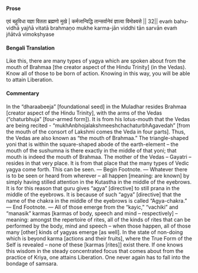 #### Prose 

एवं बहुविधा यज्ञा वितता ब्रह्मणो मुखे |
कर्मजान्विद्धि तान्सर्वानेवं ज्ञात्वा विमोक्ष्यसे || 32||
evaṁ bahu-vidhā yajñā vitatā brahmaṇo mukhe
karma-jān viddhi tān sarvān evaṁ jñātvā vimokṣhyase

 #### Bengali Translation 

Like this, there are many types of yagya which are spoken about from the mouth of Brahmaa [the creator aspect of the Hindu Trinity] (in the Vedas). Know all of those to be born of action. Knowing in this way, you will be able to attain Liberation.

 #### Commentary 

In the “dharaabeeja” [foundational seed] in the Muladhar resides Brahmaa [creator aspect of the Hindu Trinity], with the arms of the Vedas (“chaturbhuja” [four-armed form]). It is from his lotus-mouth that the Vedas are being recited - “mukhAnbhojalakshmeeshchachaturbhAgavedah” [from the mouth of the consort of Lakshmi comes the Veda in four parts]. Thus, the Vedas are also known as “the mouth of Brahmaa.” The triangle-shaped yoni that is within the square-shaped abode of the earth-element – the mouth of the sushumna is there exactly in the middle of that yoni; that mouth is indeed the mouth of Brahmaa. The mother of the Vedas – Gayatri – resides in that very place. It is from that place that the many types of Vedic yagya come forth. This can be seen. — Begin Footnote. — Whatever there is to be seen or heard from wherever – all happen [meaning: are known] by simply having stilled attention in the Kutastha in the middle of the eyebrows. It is for this reason that guru gives “agya” [directive] to still prana in the middle of the eyebrows. It is because of such “agya” [directive] that the name of the chakra in the middle of the eyebrows is called “Agya-chakra.” — End Footnote. — All of those emerge from the “kayic,” “vachiki” and “manasik” karmas [karmas of body, speech and mind – respectively] – meaning: amongst the repertoire of rites, all of the kinds of rites that can be performed by the body, mind and speech – when those happen, all of those many [other] kinds of yagyas emerge [as well]. In the state of non-doing which is beyond karma [actions and their fruits], where the True Form of the Self is revealed – none of these [karmas [rites]] exist there. If one knows this wisdom in the steady concentrated focus that comes about from the practice of Kriya, one attains Liberation. One never again has to fall into the bondage of samsara.